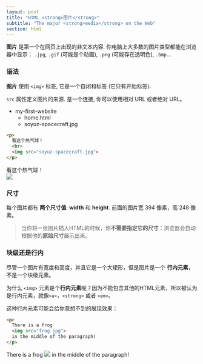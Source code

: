 ```yaml
---
layout: post
title: "HTML <strong>图片</strong>"
subtitle: "The major <strong>media</strong> on the Web"
section: html
---
```


**图片** 是第一个在网页上出现的非文本内容. 你电脑上大多数的图片类型都能在浏览器中显示： `.jpg`, `.gif` (可能是个动画), `.png` (可能存在透明色), `.bmp`...

### 语法

**图片** 使用 `<img>` 标签, 它是一个自闭和标签 (它只有开始标签).

`src` 属性定义图片的来源. 是一个连接, 你可以使用相对 URL 或者绝对 URL。

<ul class="files">
  <li>
    <i class="fa fa-folder-o"></i>
    my-first-website
    <ul>
      <li>
        <i class="fa fa-file-code-o"></i>
        home.html
      </li>
      <li>
        <i class="fa fa-image"></i>
        soyuz-spacecraft.jpg
      </li>
    </ul>
  </li>
</ul>

```html
<p>
  看这个热气球！
  <br>
  <img src="soyuz-spacecraft.jpg">
</p>
```

<div class="result">
  <p>
    看这个热气球！
    <br>
    <img src="/images/soyuz-spacecraft.jpg">
  </p>
</div>

### 尺寸

每个图片都有 **两个尺寸值**: **width** 和 **height**. 前面的图片宽 394 像素，高 248 像素。

> 当你将一张图片插入HTML的时候，你**不需要指定它的尺寸**：浏览器会自动根据他的**原始尺寸**展示出来。

### 块级还是行内

尽管一个图片有宽度和高度，并且它是一个大矩形，但是图片是一个 **行内元素**，不是一个块级元素。

为什么 `<img>` 元素是个**行内元素**呢？因为不能包含其他的HTML元素，所以被认为是行内元素，就像`<a>`，`<strong>` 或者 `<em>`。

这种行内元素可能会给你意想不到的展现效果：

```html
<p>
  There is a frog
  <img src="frog.jpg">
  in the middle of the paragraph!
</p>
```

<div class="result">
  <p>
    There is a frog
    <img src="/images/frog.jpg">
    in the middle of the paragraph!
  </p>
</div>